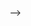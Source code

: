 -->
<html lang="en">

<head>
    <meta charset="UTF-8">
    <meta name="viewport" content="width=device-width, initial-scale=1.0">
    <title>HTML & CSS-3</title>
    <style>
        .shadow {
            border: 2px solid;
            box-shadow: green 5px 10px 5px 10px;
            /* box-shadow: green 5px 10px 5px 10px inset; */
            /* box-shadow: 5px 5px blue, 10px 10px red, 15px 15px green; */
            ;
        }

        .clip {
            position: absolute;
            background-color: yellow;
            width: 100px;
            clip: rect(10px, 100px, 50px, 10px);
        }
    </style>
</head>

<body>
    <h1>
        box shadow
    </h1>
    <div class="shadow">
        Lorem ipsum dolor sit amet consectetur, adipisicing elit. Laudantium beatae ipsam iusto? Velit, sed cupiditate
        nulla minima officiis excepturi ut aperiam vel amet in blanditiis repellendus tempore natus eveniet iure?s
    </div>
    <br><br>
    <hr>
    <div class="clip">
        Lorem ipsum dolor sit amet, consectetur adipisicing elit. Incidunt doloremque ea ut corrupti quis vel
        necessitatibus exercitationem consectetur quod quibusdam ratione blanditiis, ad labore, et iusto quas aliquid
        cumque. Accusantium.
    </div>
    <br><br>
    <hr>
    <div>
        <!-- 
        centimeter
        millimeter
        px - relative to view device (1px = 1/96th of 1in)
        pt - 1pt = 1/72 of 1in
        em - relative to font-size of element(2em means 2 times the size)
        rem - relative to font-size of root element
        % - relative to parent element
        in - 1in = 96px  -->
        <span style="font-size: 16px;line-height: 2em;">
            guvi Geek pvt ltd
        </span>
        <hr>
        <span style="font-size: 2rem;border:1px solid;">
            Guvi Geek pvt ltd
        </span>
        <hr>
        <span style="font-size: 250%;border: 1px solid black;">
            Guvi Geek pvt ltd
        </span>
    </div>
</body>
</html>
